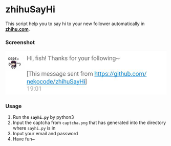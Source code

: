# zhihuSayHi
This script help you to say hi to your new follower automatically in **[zhihu.com](https://www.zhihu.com/)**.

### Screenshot
![](art/screenshot.png)

### Usage
1. Run the **`sayhi.py`** by python3
2. Input the captcha from `captcha.png` that has generated into the directory where `sayhi.py` is in
3. Input your email and password
4. Have fun~
